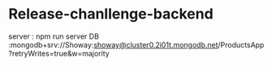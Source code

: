 # Release-chanllenge-backend

server : npm run server
DB :mongodb+srv://Showay:showay@cluster0.2i01t.mongodb.net/ProductsApp?retryWrites=true&w=majority
